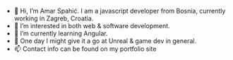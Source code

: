 - 👋 Hi, I’m Amar Spahić. I am a javascript developer from Bosnia, currently working in Zagreb, Croatia.
- 👀 I’m interested in both web & software development.
- 🌱 I’m currently learning Angular.
- 💞️ One day I might give it a go at Unreal & game dev in general.
- 📫 Contact info can be found on my portfolio site

<!---
PatrickBateman91/PatrickBateman91 is a ✨ special ✨ repository because its `README.md` (this file) appears on your GitHub profile.
You can click the Preview link to take a look at your changes.
--->
